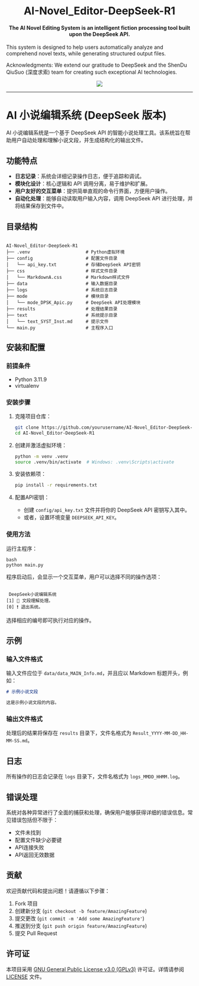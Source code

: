 <h1 align="center"> AI-Novel_Editor-DeepSeek-R1 </h1>
<h4 align="center">The AI Novel Editing System is an intelligent fiction processing tool built upon the DeepSeek API. </h4>
This system is designed to help users automatically analyze and comprehend novel texts, while generating structured output files.  

Acknowledgments: We extend our gratitude to DeepSeek and the ShenDu QiuSuo (深度求索) team for creating such exceptional
AI technologies.
<p  align="center">
<a href="https://www.gnu.org/licenses/quick-guide-gplv3.zh-cn.html"><img src="https://img.shields.io/pypi/l/azurlanetoollib?color=green"></a>
</p>
<hr />

# AI 小说编辑系统 (DeepSeek 版本)

AI 小说编辑系统是一个基于 DeepSeek API 的智能小说处理工具。该系统旨在帮助用户自动处理和理解小说文段，并生成结构化的输出文件。

## 功能特点

- **日志记录**：系统会详细记录操作日志，便于追踪和调试。
- **模块化设计**：核心逻辑和 API 调用分离，易于维护和扩展。
- **用户友好的交互菜单**：提供简单直观的命令行界面，方便用户操作。
- **自动化处理**：能够自动读取用户输入内容，调用 DeepSeek API 进行处理，并将结果保存到文件中。

## 目录结构

```

AI-Novel_Editor-DeepSeek-R1
├── .venv                     # Python虚拟环境
├── config                    # 配置文件目录
│   └── api_key.txt           # 存储DeepSeek API密钥
├── css                       # 样式文件目录
│   └── MarkdownA.css         # Markdown样式文件
├── data                      # 输入数据目录
├── logs                      # 系统日志目录
├── mode                      # 模块目录
│   └── mode_DPSK_Apic.py     # DeepSeek API处理模块
├── results                   # 处理结果目录
├── text                      # 系统提示目录
│   └── text_SYST_Inst.md     # 提示文件
└── main.py                   # 主程序入口
```

## 安装和配置

### 前提条件

- Python 3.11.9
- virtualenv

### 安装步骤

1. 克隆项目仓库：
   ```bash
   git clone https://github.com/yourusername/AI-Novel_Editor-DeepSeek-R1.git
   cd AI-Novel_Editor-DeepSeek-R1
   ```

2. 创建并激活虚拟环境：
   ```bash
   python -m venv .venv
   source .venv/bin/activate  # Windows: .venv\Scripts\activate
   ```

3. 安装依赖项：
   ```bash
   pip install -r requirements.txt
   ```

4. 配置API密钥：
   - 创建 `config/api_key.txt` 文件并将你的 DeepSeek API 密钥写入其中。
   - 或者，设置环境变量 `DEEPSEEK_API_KEY`。

### 使用方法

运行主程序：

```
bash
python main.py
```

程序启动后，会显示一个交互菜单，用户可以选择不同的操作选项：

```

 DeepSeek小说编辑系统 
[1] 💬 文段理解处理。
[0] ❗ 退出系统。
```

选择相应的编号即可执行对应的操作。

## 示例

### 输入文件格式

输入文件应位于 `data/data_MAIN_Info.md`，并且应以 Markdown 标题开头，例如：

```markdown
# 示例小说文段

这是示例小说文段的内容。
```

### 输出文件格式

处理后的结果将保存在 `results` 目录下，文件名格式为 `Result_YYYY-MM-DD_HH-MM-SS.md`。

## 日志

所有操作的日志会记录在 `logs` 目录下，文件名格式为 `logs_MMDD_HHMM.log`。

## 错误处理

系统对各种异常进行了全面的捕获和处理，确保用户能够获得详细的错误信息。常见错误包括但不限于：

- 文件未找到
- 配置文件缺少必要键
- API连接失败
- API返回无效数据

## 贡献

欢迎贡献代码和提出问题！请遵循以下步骤：

1. Fork 项目
2. 创建新分支 (`git checkout -b feature/AmazingFeature`)
3. 提交更改 (`git commit -m 'Add some AmazingFeature'`)
4. 推送到分支 (`git push origin feature/AmazingFeature`)
5. 提交 Pull Request

## 许可证

本项目采用 [GNU General Public License v3.0 (GPLv3)](https://www.gnu.org/licenses/gpl-3.0.html)
许可证。详情请参阅 [LICENSE](LICENSE) 文件。

